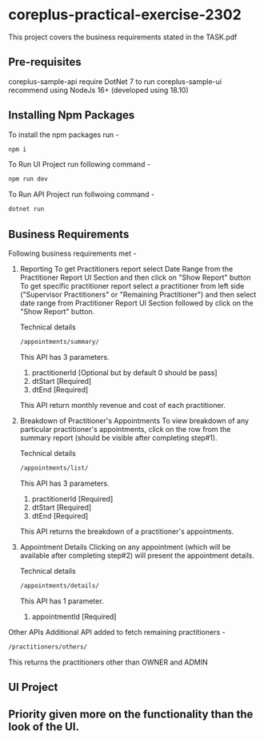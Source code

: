 # coreplus-practical-exercise-2302

This project covers the business requirements stated in the TASK.pdf

## Pre-requisites
coreplus-sample-api require DotNet 7 to run
coreplus-sample-ui recommend using NodeJs 16+ (developed using 18.10)

## Installing Npm Packages
To install the npm packages run - 
```bash
npm i
```
To Run UI Project run following command -
```bash
npm run dev
```

To Run API Project run follwoing command -
```bash
dotnet run
```

## Business Requirements
Following business requirements met -

1) Reporting
   To get Practitioners report select Date Range from the Practitioner Report UI Section and then click on "Show Report" button
   To get specific practitioner report select a practitioner from left side ("Supervisor Practitioners" or "Remaining Practitioner") and then select date range
   from Practitioner Report UI Section followed by click on the "Show Report" button.
   
   Technical details
    ```bash
    /appointments/summary/
    ```
    This API has 3 parameters.
      1) practitionerId [Optional but by default 0 should be pass]
      2) dtStart [Required]
      3) dtEnd [Required]
    
    This API return monthly revenue and cost of each practitioner.
   
2) Breakdown of Practitioner's Appointments
   To view breakdown of any particular practitioner's appointments, click on the row from the summary report (should be visible after completing step#1).
   
   Technical details
    ```bash
    /appointments/list/
    ```
    This API has 3 parameters.
      1) practitionerId [Required]
      2) dtStart [Required]
      3) dtEnd [Required]

    This API returns the breakdown of a practitioner's appointments.
    
3) Appointment Details
   Clicking on any appointment (which will be available after completing step#2) will present the appointment details.
   
   Technical details
    ```bash
    /appointments/details/
    ```
    This API has 1 parameter.
      1) appointmentId [Required]

Other APIs
Additional API added to fetch remaining practitioners -

  ```bash
  /practitioners/others/
  ```
  This returns the practitioners other than OWNER and ADMIN
  
## UI Project
## Priority given more on the functionality than the look of the UI.
   
